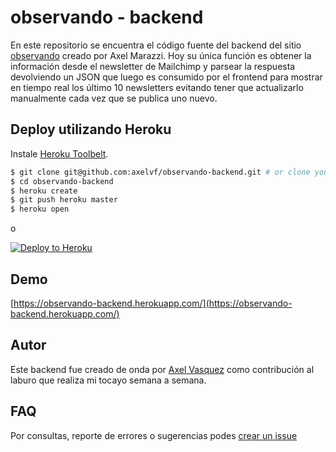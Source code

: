 # observando - backend

En este repositorio se encuentra el código fuente del backend del sitio [observando](https://observando.net) creado por Axel Marazzi.
Hoy su única función es obtener la información desde el newsletter de Mailchimp y parsear la respuesta devolviendo un JSON que luego es consumido por el frontend para mostrar en tiempo real los último 10 newsletters evitando tener que actualizarlo manualmente cada vez que se publica uno nuevo. 

## Deploy utilizando Heroku

Instale [Heroku Toolbelt](https://toolbelt.heroku.com/).

```sh
$ git clone git@github.com:axelvf/observando-backend.git # or clone your own fork
$ cd observando-backend
$ heroku create
$ git push heroku master
$ heroku open
```

o

[![Deploy to Heroku](https://www.herokucdn.com/deploy/button.png)](https://heroku.com/deploy)

## Demo
[https://observando-backend.herokuapp.com/](https://observando-backend.herokuapp.com/)

## Autor
Este backend fue creado de onda por [Axel Vasquez](https://axelvf.com.ar) como contribución al laburo que realiza mi tocayo semana a semana.

## FAQ
Por consultas, reporte de errores o sugerencias podes [crear un issue](https://github.com/axelvf/observando-backend/issues)
